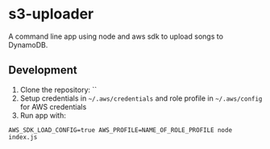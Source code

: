 # s3-uploader

A command line app using node and aws sdk to upload songs to DynamoDB.

## Development

1. Clone the repository: ``
2. Setup credentials in `~/.aws/credentials` and role profile in `~/.aws/config` for AWS credentials
3. Run app with: 
```
AWS_SDK_LOAD_CONFIG=true AWS_PROFILE=NAME_OF_ROLE_PROFILE node index.js
```